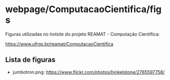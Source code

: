 # webpage/ComputacaoCientifica/figs

Figuras utilizadas no _hotsite_ do projeto REAMAT - Computação Científica:

https://www.ufrgs.br/reamat/ComputacaoCientifica

## Lista de figuras

* jumbotron.png: https://www.flickr.com/photos/hinkelstone/2765597758/